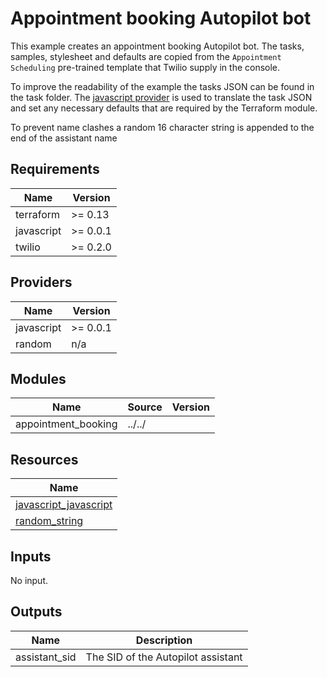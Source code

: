 # Appointment booking Autopilot bot

This example creates an appointment booking Autopilot bot.
The tasks, samples, stylesheet and defaults are copied from the `Appointment Scheduling` pre-trained template that Twilio supply in the console.

To improve the readability of the example the tasks JSON can be found in the task folder. The [javascript provider](https://registry.terraform.io/providers/apparentlymart/javascript/latest) is used to translate the task JSON and set any necessary defaults that are required by the Terraform module.

To prevent name clashes a random 16 character string is appended to the end of the assistant name

## Requirements

| Name       | Version  |
| ---------- | -------- |
| terraform  | >= 0.13  |
| javascript | >= 0.0.1 |
| twilio     | >= 0.2.0 |

## Providers

| Name       | Version  |
| ---------- | -------- |
| javascript | >= 0.0.1 |
| random     | n/a      |

## Modules

| Name                | Source | Version |
| ------------------- | ------ | ------- |
| appointment_booking | ../../ |         |

## Resources

| Name                                                                                                                          |
| ----------------------------------------------------------------------------------------------------------------------------- |
| [javascript_javascript](https://registry.terraform.io/providers/apparentlymart/javascript/0.0.1/docs/data-sources/javascript) |
| [random_string](https://registry.terraform.io/providers/hashicorp/random/latest/docs/resources/string)                        |

## Inputs

No input.

## Outputs

| Name          | Description                        |
| ------------- | ---------------------------------- |
| assistant_sid | The SID of the Autopilot assistant |
